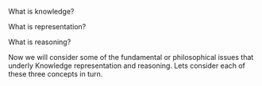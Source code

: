 ﻿What is knowledge?

What is representation?

What is reasoning?

Now we will consider some of the fundamental or philosophical issues that underly 
Knowledge representation and reasoning.
Lets consider each of these three concepts in turn.
